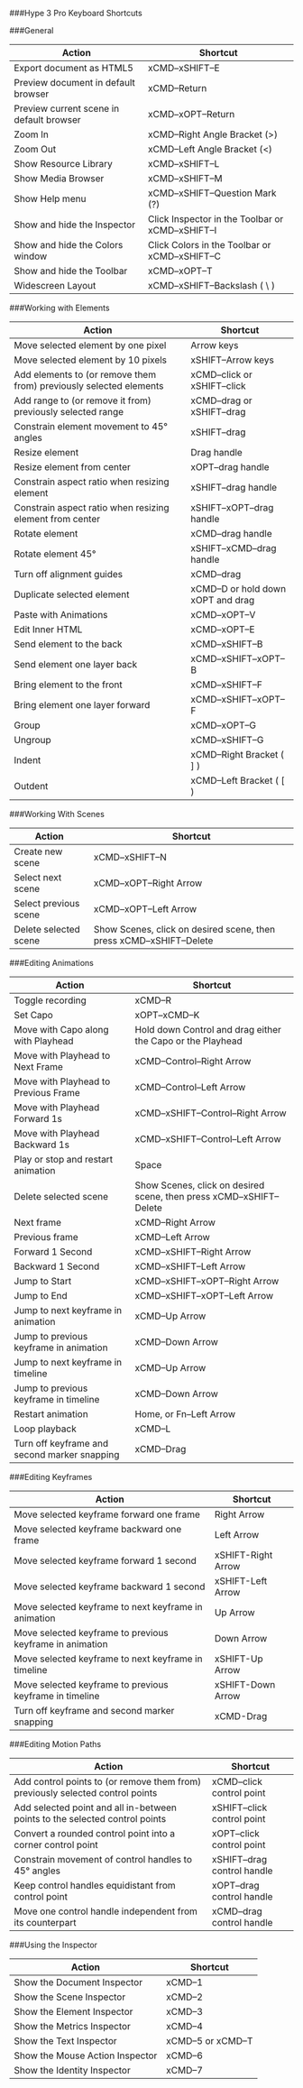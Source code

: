 ###Hype 3 Pro Keyboard Shortcuts

###General

Action | Shortcut
-- | --
Export document as HTML5 | xCMD–xSHIFT–E
Preview document in default browser | xCMD–Return
Preview current scene in default browser | xCMD–xOPT–Return
Zoom In | xCMD–Right Angle Bracket (>)
Zoom Out | xCMD–Left Angle Bracket (<)
Show Resource Library | xCMD–xSHIFT–L
Show Media Browser | xCMD–xSHIFT–M
Show Help menu | xCMD–xSHIFT–Question Mark (?)
Show and hide the Inspector | Click Inspector in the Toolbar or xCMD–xSHIFT–I
Show and hide the Colors window | Click Colors in the Toolbar or xCMD–xSHIFT–C
Show and hide the Toolbar | xCMD–xOPT–T
Widescreen Layout | xCMD–xSHIFT–Backslash ( \ )

###Working with Elements

Action | Shortcut
-- | --
Move selected element by one pixel | Arrow keys
Move selected element by 10 pixels | xSHIFT–Arrow keys
Add elements to (or remove them from) previously selected elements | xCMD–click or xSHIFT–click
Add range to (or remove it from) previously selected range | xCMD–drag or xSHIFT–drag
Constrain element movement to 45° angles | xSHIFT–drag
Resize element | Drag handle
Resize element from center | xOPT–drag handle
Constrain aspect ratio when resizing element | xSHIFT–drag handle
Constrain aspect ratio when resizing element from center | xSHIFT–xOPT–drag handle
Rotate element | xCMD–drag handle
Rotate element 45° | xSHIFT–xCMD–drag handle
Turn off alignment guides | xCMD–drag
Duplicate selected element | xCMD–D or hold down xOPT and drag
Paste with Animations | xCMD–xOPT–V
Edit Inner HTML | xCMD–xOPT–E
Send element to the back | xCMD–xSHIFT–B
Send element one layer back | xCMD–xSHIFT–xOPT–B
Bring element to the front | xCMD–xSHIFT–F
Bring element one layer forward | xCMD–xSHIFT–xOPT–F
Group | xCMD–xOPT–G
Ungroup | xCMD–xSHIFT–G
Indent | xCMD–Right Bracket ( ] )
Outdent | xCMD–Left Bracket ( [ )

###Working With Scenes

Action | Shortcut
-- | --
Create new scene | xCMD–xSHIFT–N
Select next scene | xCMD–xOPT–Right Arrow
Select previous scene | xCMD–xOPT–Left Arrow
Delete selected scene | Show Scenes, click on desired scene, then press xCMD–xSHIFT–Delete

###Editing Animations

Action | Shortcut
-- | --
Toggle recording | xCMD–R
Set Capo | xOPT–xCMD–K
Move with Capo along with Playhead | Hold down Control and drag either the Capo or the Playhead
Move with Playhead to Next Frame | xCMD–Control–Right Arrow
Move with Playhead to Previous Frame | xCMD–Control–Left Arrow
Move with Playhead Forward 1s | xCMD–xSHIFT–Control–Right Arrow
Move with Playhead Backward 1s | xCMD–xSHIFT–Control–Left Arrow
Play or stop and restart animation | Space
Delete selected scene | Show Scenes, click on desired scene, then press xCMD–xSHIFT–Delete
Next frame | xCMD–Right Arrow
Previous frame | xCMD–Left Arrow
Forward 1 Second | xCMD–xSHIFT–Right Arrow
Backward 1 Second | xCMD–xSHIFT–Left Arrow
Jump to Start | xCMD–xSHIFT–xOPT–Right Arrow
Jump to End | xCMD–xSHIFT–xOPT–Left Arrow
Jump to next keyframe in animation | xCMD–Up Arrow
Jump to previous keyframe in animation | xCMD–Down Arrow
Jump to next keyframe in timeline | xCMD–Up Arrow
Jump to previous keyframe in timeline | xCMD–Down Arrow
Restart animation | Home, or Fn–Left Arrow
Loop playback | xCMD–L
Turn off keyframe and second marker snapping | xCMD–Drag

###Editing Keyframes

Action | Shortcut
-- | --
Move selected keyframe forward one frame | Right Arrow
Move selected keyframe backward one frame | Left Arrow
Move selected keyframe forward 1 second | xSHIFT-Right Arrow
Move selected keyframe backward 1 second | xSHIFT-Left Arrow
Move selected keyframe to next keyframe in animation | Up Arrow
Move selected keyframe to previous keyframe in animation | Down Arrow
Move selected keyframe to next keyframe in timeline | xSHIFT-Up Arrow
Move selected keyframe to previous keyframe in timeline | xSHIFT-Down Arrow
Turn off keyframe and second marker snapping | xCMD-Drag

###Editing Motion Paths

Action | Shortcut
-- | --
Add control points to (or remove them from) previously selected control points | xCMD–click control point
Add selected point and all in-between points to the selected control points | xSHIFT–click control point
Convert a rounded control point into a corner control point | xOPT–click control point
Constrain movement of control handles to 45° angles | xSHIFT–drag control handle
Keep control handles equidistant from control point | xOPT–drag control handle
Move one control handle independent from its counterpart | xCMD–drag control handle

###Using the Inspector

Action | Shortcut
-- | --
Show the Document Inspector | xCMD–1
Show the Scene Inspector | xCMD–2
Show the Element Inspector | xCMD–3
Show the Metrics Inspector | xCMD–4
Show the Text Inspector | xCMD–5 or xCMD–T
Show the Mouse Action Inspector | xCMD–6
Show the Identity Inspector | xCMD–7
